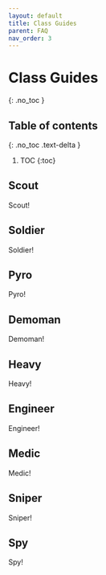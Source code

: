 ```yaml
---
layout: default
title: Class Guides
parent: FAQ
nav_order: 3
---
```

# Class Guides
{: .no_toc }

## Table of contents
{: .no_toc .text-delta }

1. TOC
{:toc}

## Scout
Scout!

## Soldier
Soldier!

## Pyro
Pyro!

## Demoman
Demoman!

## Heavy
Heavy!

## Engineer
Engineer!

## Medic
Medic!

## Sniper
Sniper!

## Spy
Spy!